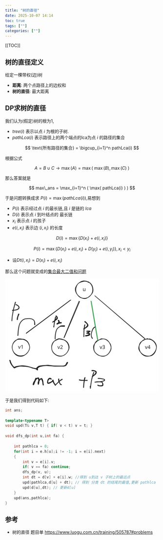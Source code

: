 ```yaml
---
title: "树的直径"
date: 2025-10-07 14:14
toc: true
tags: [""]
categories: [""]
---
```


[[TOC]]

## 树的直径定义

给定一棵带权(边)树

- **距离**: 两个点路径上的边权和   
- **树的直径**: 最大距离 

## DP求树的直径

我们认为(假定)树的根为$1$, 

- $tree(i)$ 表示以点 $i$ 为根的子树.  
- $pathLca(i)$ 表示路径上的两个端点的lca为点 $i$ 的路径的集合   

$$
\text{所有路径的集合} = \bigcup_{i=1}^n pathLca(i) 
$$

根据公式

$$
A = B \cup C \to \max(A) = \max(\ \max(B) , \max(C)\ )
$$

那么答案就是

$$
max\_ans = \max_{i=1}^n ( \max( pathLca(i) ) )
$$

于是问题转换成求 $P(i) = \max ( pathLca(i) )$,易想到

- $P(i)$ 表示经过点 $i$ 的最长链,且 $i$ 是链的 $lca$
- $D(i)$ 表示点 $i$ 到叶结点的 最长链
- $x_i$ 表示点 $i$ 的孩子 
- $e(i,x_i)$ 表示边 $(i , x_i)$ 的长度 

$$
D(i) = \max \{ D(x_i) + e(i,x_i) \}
$$

$$
P(i) = \max\{ D(x_i)+ e(i,x_i) +  D(y_i)  + e(i,y_i) \} , x_i < y_i
$$

- 设$Dt(i,x_i) = D(x_i) + e(i,x_i)$

那么这个问题就变成的[集合最大二值和问题](../../math/集合.md)

![](./images/dx.excalidraw.svg)


于是我们得到代码如下: 


```cpp
int ans;

template<typename T>
void upd(T& v,T t) { if( v < t) v = t; } 

void dfs_dp(int u,int fa) {
    
    int pathlca = 0;
    for(int i = e.h[u];i != -1; i = e[i].next)
    {
        int v = e[i].v;
        if( v == fa) continue;
        dfs_dp(v, u);
        int dt = d[v] + e[i].w; //得到 u到达 v 子树上的最远点
        upd(pathlca,d[u] + dt); // 得到 分类 dt 的结尾的最值,更新 pathlca
        upd(d[u],dt); // 更新d[u]
    }
    upd(ans,pathlca);
}
```


## 参考

- 树的直径 题目单 https://www.luogu.com.cn/training/505787#problems